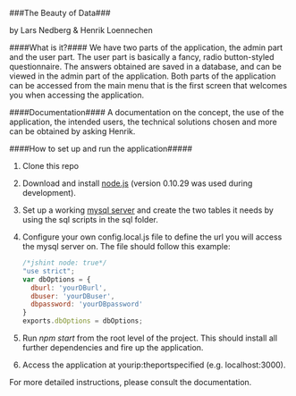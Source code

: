 ###The Beauty of Data###

by Lars Nedberg & Henrik Loennechen

####What is it?####
We have two parts of the application, the admin part and the user part.
The user part is basically a fancy, radio button-styled questionnaire.
The answers obtained are saved in a database, and can be viewed in the admin part of the application.
Both parts of the application can be accessed from the main menu that is the first screen that welcomes you when accessing the application.

####Documentation####
A documentation on the concept, the use of the application, the intended users, the technical solutions chosen and more can be obtained by asking Henrik.

####How to set up and run the application#####
1. Clone this repo
2. Download and install [node.js](http://nodejs.org/download/) (version 0.10.29 was used during development).
3. Set up a working [mysql server](http://dev.mysql.com/downloads/windows/installer/5.6.html) and create the two tables it needs by using the sql scripts in the sql folder.
4. Configure your own config.local.js file to define the url you will access the mysql server on. The file should follow this example:

    ```javascript
    /*jshint node: true*/
    "use strict";
    var dbOptions = {
      dburl: 'yourDBurl',
      dbuser: 'yourDBuser',
      dbpassword: 'yourDBpassword'
    }
    exports.dbOptions = dbOptions; 
    ```
    
5. Run *npm start* from the root level of the project. This should install all further dependencies and fire up the application.

6. Access the application at yourip:theportspecified (e.g. localhost:3000).

For more detailed instructions, please consult the documentation.



